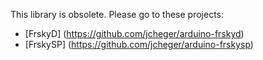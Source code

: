 This library is obsolete. Please go to these projects:
* [FrskyD] (https://github.com/jcheger/arduino-frskyd)
* [FrskySP] (https://github.com/jcheger/arduino-frskysp)

